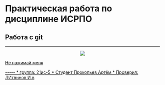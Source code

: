 # Практическая работа по дисциплине ИСРПО
## Работа с git
-----
<p align='center'><img src="https://celes.club/uploads/posts/2022-10/1666871246_63-celes-club-p-sobaka-s-dlinnim-nosom-instagram-65.jpg"
 src=width="300"></p>
<p><a href="https://sobakovod.club/12225-sobaka-s-bolshim-nosom-mem-69-foto.html">Не нажимай меня</p>
-----
* группа: 21ис-5
* Студент Прокопьев Артём
* Проверил: ЛИтвинов И.в
